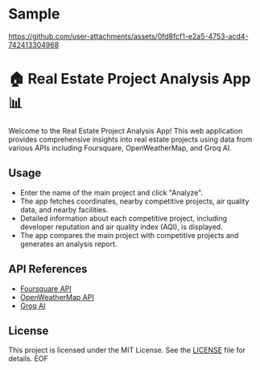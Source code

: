 # Sample


https://github.com/user-attachments/assets/0fd8fcf1-e2a5-4753-acd4-742413304968



# 🏠 Real Estate Project Analysis App 📊

Welcome to the Real Estate Project Analysis App! This web application provides comprehensive insights into real estate projects using data from various APIs including Foursquare, OpenWeatherMap, and Groq AI.



## Usage

- Enter the name of the main project and click "Analyze".
- The app fetches coordinates, nearby competitive projects, air quality data, and nearby facilities.
- Detailed information about each competitive project, including developer reputation and air quality index (AQI), is displayed.
- The app compares the main project with competitive projects and generates an analysis report.



## API References

- [Foursquare API](https://developer.foursquare.com/)
- [OpenWeatherMap API](https://openweathermap.org/api)
- [Groq AI](https://www.groq.ai/)

## License

This project is licensed under the MIT License. See the [LICENSE](./LICENSE) file for details.
EOF
